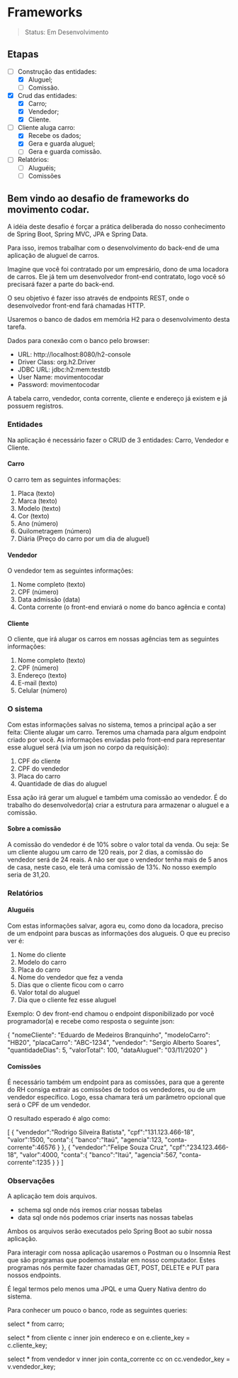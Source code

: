 # Frameworks

>Status: Em Desenvolvimento

## Etapas
- [ ] Construção das entidades:
  - [x] Aluguel;
  - [ ] Comissão.
- [x] Crud das entidades:
  - [x] Carro;
  - [x] Vendedor;
  - [x] Cliente.
- [ ] Cliente aluga carro:
  - [x] Recebe os dados;
  - [x] Gera e guarda aluguel;
  - [ ] Gera e guarda comissão.
- [ ] Relatórios:
  - [ ] Aluguéis;
  - [ ] Comissões

## Bem vindo ao desafio de frameworks do movimento codar.

A idéia deste desafio é forçar a prática deliberada do nosso conhecimento de Spring Boot, Spring MVC, JPA e Spring Data.

Para isso, iremos trabalhar com o desenvolvimento do back-end de uma aplicação de aluguel de carros.

Imagine que você foi contratado por um empresário, dono de uma locadora de carros.
Ele já tem um desenvolvedor front-end contratato, logo você só precisará fazer a parte do back-end.

O seu objetivo é fazer isso através de endpoints REST,
onde o desenvolvedor front-end fará chamadas HTTP.

Usaremos o banco de dados em memória H2 para o desenvolvimento desta tarefa.


Dados para conexão com o banco pelo browser:

* URL: http://localhost:8080/h2-console
* Driver Class: org.h2.Driver
* JDBC URL: jdbc:h2:mem:testdb
* User Name: movimentocodar
* Password: movimentocodar

A tabela carro, vendedor, conta corrente, cliente e endereço já existem e já possuem registros.

### Entidades

Na aplicação é necessário fazer o CRUD de 3 entidades:
Carro, Vendedor e Cliente.

#### Carro

O carro tem as seguintes informações:
1. Placa (texto)
2. Marca (texto)
3. Modelo (texto)
4. Cor (texto)
5. Ano (número)
6. Quilometragem (número)
7. Diária (Preço do carro por um dia de aluguel)

#### Vendedor

O vendedor tem as seguintes informações:
1. Nome completo (texto)
2. CPF (número)
3. Data admissão (data)
4. Conta corrente (o front-end enviará o nome do banco agência e conta)

#### Cliente

O cliente, que irá alugar os carros em nossas agências tem as seguintes informações:
1. Nome completo (texto)
2. CPF (número)
3. Endereço (texto)
4. E-mail (texto)
5. Celular (número)

### O sistema

Com estas informações salvas no sistema, temos a principal ação a ser feita: Cliente alugar um carro. Teremos uma chamada para algum endpoint criado por você.
As informações enviadas pelo front-end para representar esse aluguel será (via um json no corpo da requisição):

1. CPF do cliente
2. CPF do vendedor
3. Placa do carro
4. Quantidade de dias do aluguel

Essa ação irá gerar um aluguel e também uma comissão ao vendedor.
É do trabalho do desenvolvedor(a) criar a estrutura para armazenar o aluguel e a comissão.

#### Sobre a comissão

A comissão do vendedor é de 10% sobre o valor total da venda.
Ou seja: Se um cliente alugou um carro de 120 reais, por 2 dias, a comissão do vendedor
será de 24 reais. A não ser que o vendedor tenha mais de 5 anos de casa, neste caso, ele terá
uma comissão de 13%. No nosso exemplo seria de 31,20.

### Relatórios

#### Aluguéis

Com estas informações salvar, agora eu, como dono da locadora, preciso de um endpoint
para buscas as informações dos alugueis. O que eu preciso ver é:

1. Nome do cliente
2. Modelo do carro
3. Placa do carro
4. Nome do vendedor que fez a venda
5. Dias que o cliente ficou com o carro
6. Valor total do aluguel
7. Dia que o cliente fez esse aluguel

Exemplo: O dev front-end chamou o endpoint disponibilizado por você programador(a) e recebe como resposta o seguinte json:

{
    "nomeCliente": "Eduardo de Medeiros Branquinho",
    "modeloCarro": "HB20",
    "placaCarro": "ABC-1234",
    "vendedor": "Sergio Alberto Soares",
    "quantidadeDias": 5,
    "valorTotal": 100,
    "dataAluguel": "03/11/2020"
}

#### Comissões

É necessário também um endpoint para as comissões, para que a gerente do RH consiga extrair
as comissões de todos os vendedores, ou de um vendedor específico.
Logo, essa chamara terá um parâmetro opcional que será o CPF de um vendedor.

O resultado esperado é algo como:

[
{
"vendedor":"Rodrigo Silveira Batista",
"cpf":"131.123.466-18",
"valor":1500,
"conta":{
"banco":"Itaú",
"agencia":123,
"conta-corrente":46576
}
},
{
"vendedor":"Felipe Souza Cruz",
"cpf":"234.123.466-18",
"valor":4000,
"conta":{
"banco":"Itaú",
"agencia":567,
"conta-corrente":1235
}
}
]

### Observações

A aplicação tem dois arquivos. 
* schema sql onde nós iremos criar nossas tabelas
* data sql onde nós podemos criar inserts nas nossas tabelas

Ambos os arquivos serão executados pelo Spring Boot ao subir nossa aplicação.

Para interagir com nossa aplicação usaremos o Postman ou o Insomnia Rest que são
programas que podemos instalar em nosso computador.
Estes programas nós permite fazer chamadas GET, POST, DELETE e PUT para nossos endpoints.

É legal termos pelo menos uma JPQL e uma Query Nativa dentro do sistema.

Para conhecer um pouco o banco, rode as seguintes queries:

select * from carro;

select * from cliente c
inner join endereco e on e.cliente_key = c.cliente_key;

select * from vendedor v 
inner join conta_corrente cc on cc.vendedor_key = v.vendedor_key;


